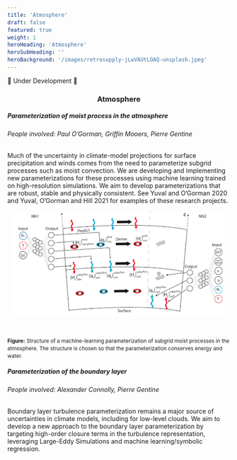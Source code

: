 ```yaml
---
title: 'Atmosphere'
draft: false
featured: true
weight: 1
heroHeading: 'Atmosphere'
heroSubHeading: ''
heroBackground: '/images/retrosupply-jLwVAUtLOAQ-unsplash.jpeg'
---
```


🚧 Under Development 🚧

<h3 style="text-align: center;">Atmosphere</h3>

##### Parameterization of moist process in the atmosphere
###### People involved: Paul O’Gorman, Griffin Mooers, Pierre Gentine
Much of the uncertainty in climate-model projections for surface precipitation and winds comes from the need to parameterize subgrid processes such as moist convection. We are developing and implementing new parameterizations for these processes using machine learning trained on high-resolution simulations. We aim to develop parameterizations that are robust, stable and physically consistent. See Yuval and O’Gorman 2020 and Yuval, O’Gorman and Hill 2021 for examples of these research projects.
<center>
<img src="/images/research/Moistprocess.png" style="width: 50vw; padding-bottom: 30px; padding-top: 0px">
</center>
<p style="text-align: left;"><small><b>Figure:</b> Structure of a machine-learning parameterization of subgrid moist processes in the atmosphere. The structure is chosen so that the parameterization conserves energy and water.</small></p>

##### Parameterization of the boundary layer
###### People involved: Alexander Connolly, Pierre Gentine
Boundary layer turbulence parameterization remains a major source of uncertainties in climate models, including for low-level clouds. We aim to develop a new approach to the boundary layer parameterization by targeting high-order closure terms in the turbulence representation, leveraging Large-Eddy Simulations and machine learning/symbolic regression.
